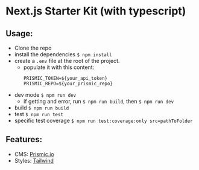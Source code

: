 # Next.js Starter Kit (with typescript)

## Usage:

- Clone the repo
- install the dependencies `$ npm install`
- create a `.env` file at the root of the project.
  - populate it with this content:
    ```
    PRISMIC_TOKEN=${your_api_token}
    PRISMIC_REPO=${your_prismic_repo}
    ```
- dev mode `$ npm run dev`
  - if getting and error, run `$ npm run build`, then `$ npm run dev`
- build `$ npm run build`
- test `$ npm run test`
- specific test coverage `$ npm run test:coverage:only src=pathToFolder`

## Features:

- CMS: [Prismic.io](https://prismic.io/)
- Styles: [Tailwind](https://tailwindcss.com/)
